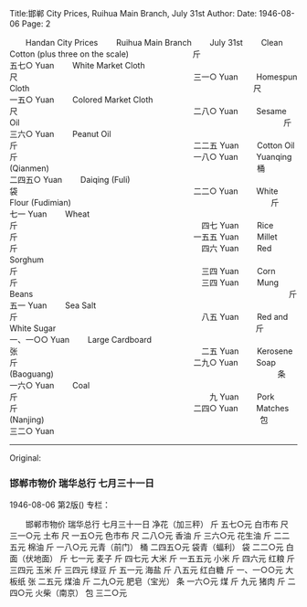 Title:邯郸 City Prices, Ruihua Main Branch, July 31st
Author:
Date: 1946-08-06
Page: 2

　　Handan City Prices
　　Ruihua Main Branch
　　July 31st
　　Clean Cotton (plus three on the scale)　　　　　　　　斤　　　　　　　　　　　　　　　　　　　　　　　　　五七○ Yuan
　　White Market Cloth　　　　　　　　　　　　　　　　　　　　　　　　　　尺　　　　　　　　　　　　　　　　　　　　　　三一○ Yuan
　　Homespun Cloth　　　　　　　　　　　　　　　　　　　　　　　　　　　　尺　　　　　　　　　　　　　　　　　　　　　　一五○ Yuan
　　Colored Market Cloth　　　　　　　　　　　　　　　　　　　　　　　　　　尺　　　　　　　　　　　　　　　　　　　　　　二八○ Yuan
　　Sesame Oil　　　　　　　　　　　　　　　　　　　　　　　　　　　　　　　　　斤　　　　　　　　　　　　　　　　　　　　　　三六○ Yuan
　　Peanut Oil　　　　　　　　　　　　　　　　　　　　　　　　　　　　　　　　　斤　　　　　　　　　　　　　　　　　　　　　　二二五 Yuan
　　Cotton Oil　　　　　　　　　　　　　　　　　　　　　　　　　　　　　　　　　斤　　　　　　　　　　　　　　　　　　　　　　一八○ Yuan
　　Yuanqing (Qianmen)　　　　　　　　　　　　　　　　　　　　　　　　　　桶　　　　　　　　　　　　　　　　　　　　二四五○ Yuan
　　Daiqing (Fuli)　　　　　　　　　　　　　　　　　　　　　　　　　　　　　　袋　　　　　　　　　　　　　　　　　　　　　　二二○ Yuan
　　White Flour (Fudimian)　　　　　　　　　　　　　　　　　　　　　　　　　斤　　　　　　　　　　　　　　　　　　　　　　　七一 Yuan
　　Wheat　　　　　　　　　　　　　　　　　　　　　　　　　　　　　　　　　　　斤　　　　　　　　　　　　　　　　　　　　　　　四七 Yuan
　　Rice　　　　　　　　　　　　　　　　　　　　　　　　　　　　　　　　　　　　斤　　　　　　　　　　　　　　　　　　　　　　一五五 Yuan
　　Millet　　　　　　　　　　　　　　　　　　　　　　　　　　　　　　　　　　　斤　　　　　　　　　　　　　　　　　　　　　　　四六 Yuan
　　Red Sorghum　　　　　　　　　　　　　　　　　　　　　　　　　　　　　　　斤　　　　　　　　　　　　　　　　　　　　　　　三四 Yuan
　　Corn　　　　　　　　　　　　　　　　　　　　　　　　　　　　　　　　　　　　斤　　　　　　　　　　　　　　　　　　　　　　　三四 Yuan
　　Mung Beans　　　　　　　　　　　　　　　　　　　　　　　　　　　　　　　　斤　　　　　　　　　　　　　　　　　　　　　　　五一 Yuan
　　Sea Salt　　　　　　　　　　　　　　　　　　　　　　　　　　　　　　　　　　斤　　　　　　　　　　　　　　　　　　　　　　　八五 Yuan
　　Red and White Sugar　　　　　　　　　　　　　　　　　　　　　　　　　斤　　　　　　　　　　　　　　　　　　　　一、一○○ Yuan
　　Large Cardboard　　　　　　　　　　　　　　　　　　　　　　　　　　　　张　　　　　　　　　　　　　　　　　　　　　　　二五 Yuan
　　Kerosene　　　　　　　　　　　　　　　　　　　　　　　　　　　　　　　　　斤　　　　　　　　　　　　　　　　　　　　　　二九○ Yuan
　　Soap (Baoguang)　　　　　　　　　　　　　　　　　　　　　　　　　　　　条　　　　　　　　　　　　　　　　　　　　　　一六○ Yuan
　　Coal　　　　　　　　　　　　　　　　　　　　　　　　　　　　　　　　　　　　斤　　　　　　　　　　　　　　　　　　　　　　　　九 Yuan
　　Pork　　　　　　　　　　　　　　　　　　　　　　　　　　　　　　　　　　　　斤　　　　　　　　　　　　　　　　　　　　　　二四○ Yuan
　　Matches (Nanjing)　　　　　　　　　　　　　　　　　　　　　　　　　　　包　　　　　　　　　　　　　　　　　　　　　　三二○ Yuan



<hr /> 

Original: 


### 邯郸市物价  瑞华总行  七月三十一日

1946-08-06
第2版()
专栏：

　　邯郸市物价
    瑞华总行
    七月三十一日
    净花（加三秤）              斤                    五七○元
    白市布                      尺                    三一○元
    土布                        尺                    一五○元
    色市布                      尺                    二八○元
    香油                        斤                    三六○元
    花生油                      斤                    二二五元
    棉油                        斤                    一八○元
    元青（前门）                桶                  二四五○元
    袋青（蝠利）                袋                    二二○元
    白面（伏地面）              斤                      七一元
    麦子                        斤                      四七元
    大米                        斤                    一五五元
    小米                        斤                    四六元
    红粮                        斤                    三四元
    玉米                        斤                    三四元
    绿豆                        斤                    五一元
    海盐                        斤                    八五元
    红白糖                      斤                一、一○○元
    大板纸                      张                    二五元
    煤油                        斤                    二九○元
    肥皂（宝光）                条                    一六○元
    煤                          斤                    九元
    猪肉                        斤                    二四○元
    火柴（南京）                包                    三二○元
